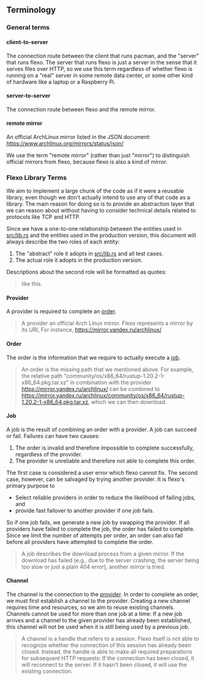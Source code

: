 ## Terminology

### General terms

#### client-to-server
The connection route between the client that runs pacman, and the "server" that runs flexo. The
server that runs flexo is just a server in the sense that it serves files over HTTP, so we
use this term regardless of whether flexo is running on a "real" server in some remote data center,
or some other kind of hardware like a laptop or a Raspberry Pi.

#### server-to-server
The connection route between flexo and the remote mirror.

#### remote mirror
An official ArchLinux mirror listed in the JSON document: https://www.archlinux.org/mirrors/status/json/

We use the term "remote mirror" (rather than just "mirror") to distinguish official mirrors from flexo,
because flexo is also a kind of mirror.


### Flexo Library Terms

We aim to implement a large chunk of the code as if it were a reusable library, even though we don't actually intend
to use any of that code as a library. The main reason for doing so is to provide an abstraction layer that we can
reason about without having to consider technical details related to protocols like TCP and HTTP.

Since we have a one-to-one relationship between the entities used in [src/lib.rs](src/lib.rs) and
the entities used in the production version, this document will always describe the two roles
of each entity:
1. The "abstract" role it adopts in [src/lib.rs](src/lib.rs) and all test cases.
2. The actual role it adopts in the production version.

Descriptions about the second role will be formatted as quotes:
> like this.

#### Provider
A provider is required to complete an [order](#order).
> A provider an official Arch Linux mirror. Flexo represents a mirror by its URI,
> For instance, 
> https://mirror.yandex.ru/archlinux/

#### Order
The order is the information that we require to actually execute a [job](#job).

> An order is the missing path that we mentioned above. For example, 
> the relative path "community/os/x86_64/rustup-1.20.2-1-x86_64.pkg.tar.xz" in combination
> with the provider https://mirror.yandex.ru/archlinux/ can be combined to
> https://mirror.yandex.ru/archlinux/community/os/x86_64/rustup-1.20.2-1-x86_64.pkg.tar.xz,
> which we can then download.

#### Job
A job is the result of combining an order with a provider.
A job can succeed or fail. Failures can have two causes:
1. The order is invalid and therefore impossible to complete successfully, regardless of the provider.
2. The provider is unreliable and therefore not able to complete this order.

The first case is considered a user error which flexo cannot fix. The second case, however, can
be salvaged by trying another provider. It is flexo's primary purpose to
* Select reliable providers in order to reduce the likelihood of failing jobs, and
* provide fast failover to another provider if one job fails.

So if one job fails, we generate a new job by swapping the provider. If all providers
have failed to complete the job, the order has failed to complete.
Since we limit the number of attempts per order, an order can also fail before all providers
have attempted to complete the order.

> A job describes the download process from a given mirror. If the download has failed
> (e.g., due to the server crashing, the server being too slow or just a plain 404 error),
> another mirror is tried.

#### Channel
The channel is the connection to the [provider](#provider). In order to complete an order,
we must first establish a channel to the provider. Creating a new channel requires time
and resources, so we aim to reuse existing channels.
Channels cannot be used for more than one job at a time: If a new job arrives and a channel
to the given provider has already been established, this channel will not be used when it
is still being used by a previous job.

> A channel is a handle that refers to a session.
> Flexo itself is not able to
> recognize whether the connection of this session has already been closed. Instead,
> the handle is able to make all required preparations for subsequent HTTP requests:
> If the connection has been closed, it will reconnect to the server. If it hasn't
> been closed, it will use the existing connection.

